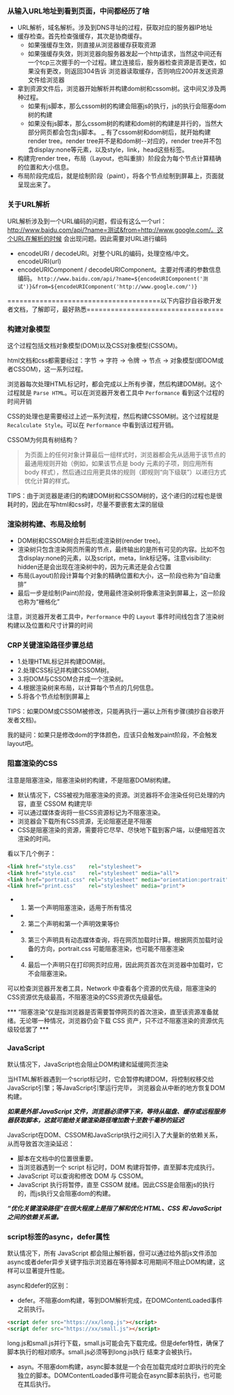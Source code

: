 ### 从输入URL地址到看到页面，中间都经历了啥
- URL解析，域名解析。涉及到DNS寻址的过程，获取对应的服务器IP地址
- 缓存检查。首先检查强缓存，其次是协商缓存。
    + 如果强缓存生效，则直接从浏览器缓存获取资源
    + 如果强缓存失效，则浏览器向服务器发起一个http请求，当然这中间还有一个tcp三次握手的一个过程。建立连接后，服务器检查资源是否更改，如果没有更改，则返回304告诉
      浏览器读取缓存，否则响应200并发送资源文件给浏览器
- 拿到资源文件后，浏览器开始解析并构建dom树和cssom树。这中间又涉及两种过程。
    + 如果有js脚本，那么cssom树的构建会阻塞js的执行，js的执行会阻塞dom树的构建
    + 如果没有js脚本，那么cssom树的构建和dom树的构建是并行的，当然大部分网页都会包含js脚本。
_ 有了cssom树和dom树后，就开始构建render tree。render tree并不是和dom树--对应的，render tree并不包含display:none等元素，以及style，link，head这些标签。
- 构建完render tree，布局（Layout，也叫重排）阶段会为每个节点计算精确的位置和大小信息。
- 布局阶段完成后，就是绘制阶段（paint），将各个节点绘制到屏幕上，页面就呈现出来了。


### 关于URL解析
URL解析涉及到一个URL编码的问题，假设有这么一个url：http://www.baidu.com/api/?name=测试&from=http://www.google.com/。这个URL在解析的时候
会出现问题。因此需要对URL进行编码
- encodeURI / decodeURI。对整个URL的编码，处理空格/中文。encodeURI(url)
- encodeURIComponent / decodeURIComponent。主要对传递的参数信息编码。
`http://www.baidu.com/api/?name=${encodeURIComponent('测试')}&from=${encodeURIComponent('http://www.google.com/')}`


======================================以下内容抄自谷歌开发者文档，了解即可，最好熟悉==================================

### 构建对象模型
这个过程包括文档对象模型(DOM)以及CSS对象模型(CSSOM)。

html文档和css都需要经过：字节 -> 字符 -> 令牌 -> 节点 -> 对象模型(即DOM或者CSSOM)，这一系列过程。

浏览器每次处理HTML标记时，都会完成以上所有步骤，然后构建DOM树。这个过程就是 `Parse HTML`。可以在浏览器开发者工具中 `Performance` 看到这个过程的时间开销

CSS的处理也是需要经过上述一系列流程，然后构建CSSOM树。这个过程就是 `Recalculate Style`。可以在 `Performance` 中看到该过程开销。

CSSOM为何具有树结构？
>为页面上的任何对象计算最后一组样式时，浏览器都会先从适用于该节点的最通用规则开始（例如，如果该节点是 body 元素的子项，则应用所有 body 样式），然后通过应用更具体的规则（即规则“向下级联”）以递归方式优化计算的样式。

TIPS：由于浏览器是递归的构建DOM树和CSSOM树的，这个递归的过程也是很耗时的，因此在写html和css时，尽量不要嵌套太深的层级

### 渲染树构建、布局及绘制
- DOM树和CSSOM树合并后形成渲染树(render tree)。
- 渲染树只包含渲染网页所需的节点，最终输出的是所有可见的内容。比如不包含display:none的元素，以及script，meta，link标记等。注意visibility: hidden还是会出现在渲染树中的，因为元素还是会占位置
- 布局(Layout)阶段计算每个对象的精确位置和大小，这一阶段也称为“自动重排”
- 最后一步是绘制(Paint)阶段，使用最终渲染树将像素渲染到屏幕上，这一阶段也称为“栅格化”

注意，浏览器开发者工具中，`Performance` 中的 `Layout` 事件时间线包含了渲染树构建以及位置和尺寸计算的时间

### CRP关键渲染路径步骤总结
- 1.处理HTML标记并构建DOM树。
- 2.处理CSS标记并构建CSSOM树。
- 3.将DOM与CSSOM合并成一个渲染树。
- 4.根据渲染树来布局，以计算每个节点的几何信息。
- 5.将各个节点绘制到屏幕上

TIPS：如果DOM或CSSOM被修改，只能再执行一遍以上所有步骤(摘抄自谷歌开发者文档)。

我的疑问：如果只是修改dom的字体颜色，应该只会触发paint阶段，不会触发layout吧。

### 阻塞渲染的CSS
注意是阻塞渲染，阻塞渲染树的构建，不是阻塞DOM树构建。

- 默认情况下，CSS被视为阻塞渲染的资源。浏览器将不会渲染任何已处理的内容，直至 CSSOM 构建完毕
- 可以通过媒体查询将一些CSS资源标记为不阻塞渲染。
- 浏览器会下载所有CSS资源，无论阻塞还是不阻塞
- CSS是阻塞渲染的资源，需要将它尽早、尽快地下载到客户端，以便缩短首次渲染的时间。

看以下几个例子：
```html
<link href="style.css"    rel="stylesheet">
<link href="style.css"    rel="stylesheet" media="all">
<link href="portrait.css" rel="stylesheet" media="orientation:portrait">
<link href="print.css"    rel="stylesheet" media="print">
```
- 1. 第一个声明阻塞渲染，适用于所有情况
- 2. 第二个声明和第一个声明效果等价
- 3. 第三个声明具有动态媒体查询，将在网页加载时计算。根据网页加载时设备的方向，portrait.css 可能阻塞渲染，也可能不阻塞渲染
- 4. 最后一个声明只在打印网页时应用，因此网页首次在浏览器中加载时，它不会阻塞渲染。

可以检查浏览器开发者工具，Network 中查看各个资源的优先级，阻塞渲染的CSS资源优先级最高，不阻塞渲染的CSS资源优先级最低。

*** “阻塞渲染”仅是指浏览器是否需要暂停网页的首次渲染，直至该资源准备就绪。无论哪一种情况，浏览器仍会下载 CSS 资产，只不过不阻塞渲染的资源优先级较低罢了 ***



### JavaScript
默认情况下，JavaScript也会阻止DOM构建和延缓网页渲染

当HTML解析器遇到一个script标记时，它会暂停构建DOM，将控制权移交给JavaScript引擎；等JavaScript引擎运行完毕，
浏览器会从中断的地方恢复DOM构建。

***如果是外部 JavaScript 文件，浏览器必须停下来，等待从磁盘、缓存或远程服务器获取脚本，这就可能给关键渲染路径增加数十至数千毫秒的延迟***


JavaScript在DOM、CSSOM和JavaScript执行之间引入了大量新的依赖关系，从而导致首次渲染延迟：
- 脚本在文档中的位置很重要。
- 当浏览器遇到一个 script 标记时，DOM 构建将暂停，直至脚本完成执行。
- JavaScript 可以查询和修改 DOM 与 CSSOM。
- JavaScript 执行将暂停，直至 CSSOM 就绪。因此CSS是会阻塞js的执行的，而js执行又会阻塞dom的构建。

***“优化关键渲染路径”在很大程度上是指了解和优化 HTML、CSS 和 JavaScript 之间的依赖关系谱。***

### script标签的async，defer属性
默认情况下，所有 JavaScript 都会阻止解析器，但可以通过给外部js文件添加async或者defer异步关键字指示浏览器在等待脚本可用期间不阻止DOM构建，这样可以显著提升性能。

async和defer的区别：

- defer。不阻塞dom构建，等到DOM解析完成，在DOMContentLoaded事件之前执行。
```html
<script defer src="https://xx/long.js"></script>
<script defer src="https://xx/small.js"></script>
```
long.js和small.js并行下载，small.js可能会先下载完成。但是defer特性，确保了脚本执行的相对顺序。small.js必须等到long.js执行
结束才会被执行。

- asyn。不阻塞dom构建，async脚本就是一个会在加载完成时立即执行的完全独立的脚本。DOMContentLoaded事件可能会在async脚本前执行，也可能在其后执行。
